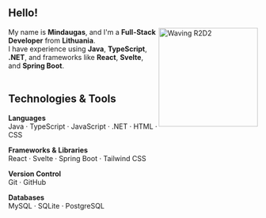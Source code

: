 ## Hello!

<img align="right" src="https://user-images.githubusercontent.com/5713670/87202985-820dcb80-c2b6-11ea-9f56-7ec461c497c3.gif" width="200" alt="Waving R2D2" />

My name is **Mindaugas**, and I'm a **Full-Stack Developer** from **Lithuania**.  
I have experience using **Java**, **TypeScript**, **.NET**, and frameworks like **React**, **Svelte**, and **Spring Boot**.
<br><br>

## Technologies & Tools

**Languages**  
Java · TypeScript · JavaScript · .NET · HTML · CSS

**Frameworks & Libraries**  
React · Svelte · Spring Boot · Tailwind CSS

**Version Control**  
Git · GitHub

**Databases**  
MySQL · SQLite · PostgreSQL
